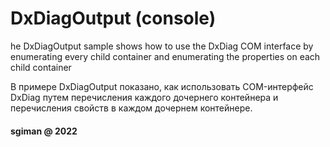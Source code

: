 # DxDiagOutput (console)

he DxDiagOutput sample shows how to use the DxDiag COM interface by enumerating every child container and enumerating the properties on each child container

В примере DxDiagOutput показано, как использовать COM-интерфейс DxDiag 
путем перечисления каждого дочернего контейнера 
и перечисления свойств в каждом дочернем контейнере.


#### sgiman @ 2022
